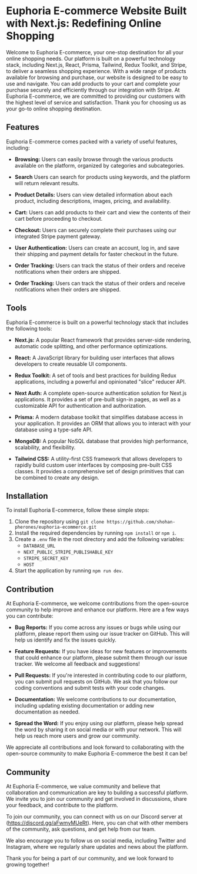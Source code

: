 # Euphoria E-commerce Website Built with Next.js: Redefining Online Shopping

Welcome to Euphoria E-commerce, your one-stop destination for all your online shopping needs. Our platform is built on a powerful technology stack, including Next.js, React, Prisma, Tailwind, Redux Toolkit, and Stripe, to deliver a seamless shopping experience. With a wide range of products available for browsing and purchase, our website is designed to be easy to use and navigate. You can add products to your cart and complete your purchase securely and efficiently through our integration with Stripe. At Euphoria E-commerce, we are committed to providing our customers with the highest level of service and satisfaction. Thank you for choosing us as your go-to online shopping destination.

## Features

Euphoria E-commerce comes packed with a variety of useful features, including:

- **Browsing:** Users can easily browse through the various products available on the platform, organized by categories and subcategories.

- **Search** Users can search for products using keywords, and the platform will return relevant results.

- **Product Details:** Users can view detailed information about each product, including descriptions, images, pricing, and availability.

- **Cart:** Users can add products to their cart and view the contents of their cart before proceeding to checkout.

- **Checkout:** Users can securely complete their purchases using our integrated Stripe payment gateway.

- **User Authentication:** Users can create an account, log in, and save their shipping and payment details for faster checkout in the future.

- **Order Tracking:** Users can track the status of their orders and receive notifications when their orders are shipped.

- **Order Tracking:** Users can track the status of their orders and receive notifications when their orders are shipped.

## Tools

Euphoria E-commerce is built on a powerful technology stack that includes the following tools:

- **Next.js:** A popular React framework that provides server-side rendering, automatic code splitting, and other performance optimizations.

- **React:** A JavaScript library for building user interfaces that allows developers to create reusable UI components.

- **Redux Toolkit:** A set of tools and best practices for building Redux applications, including a powerful and opinionated "slice" reducer API.

- **Next Auth:** A complete open-source authentication solution for Next.js applications. It provides a set of pre-built sign-in pages, as well as a customizable API for authentication and authorization.

- **Prisma:** A modern database toolkit that simplifies database access in your application. It provides an ORM that allows you to interact with your database using a type-safe API.

- **MongoDB:** A popular NoSQL database that provides high performance, scalability, and flexibility.

- **Tailwind CSS:** A utility-first CSS framework that allows developers to rapidly build custom user interfaces by composing pre-built CSS classes. It provides a comprehensive set of design primitives that can be combined to create any design.

## Installation

To install Euphoria E-commerce, follow these simple steps:

1. Clone the repository using `git clone https://github.com/shohan-pherones/euphoria-ecommerce.git`
2. Install the required dependencies by running `npm install` or `npm i`.
3. Create a `.env` file in the root directory and add the following variables:
   - `DATABASE_URL`
   - `NEXT_PUBLIC_STRIPE_PUBLISHABLE_KEY`
   - `STRIPE_SECRET_KEY`
   - `HOST`
4. Start the application by running `npm run dev`.

## Contribution

At Euphoria E-commerce, we welcome contributions from the open-source community to help improve and enhance our platform. Here are a few ways you can contribute:

- **Bug Reports:** If you come across any issues or bugs while using our platform, please report them using our issue tracker on GitHub. This will help us identify and fix the issues quickly.

- **Feature Requests:** If you have ideas for new features or improvements that could enhance our platform, please submit them through our issue tracker. We welcome all feedback and suggestions!

- **Pull Requests:** If you're interested in contributing code to our platform, you can submit pull requests on GitHub. We ask that you follow our coding conventions and submit tests with your code changes.

- **Documentation:** We welcome contributions to our documentation, including updating existing documentation or adding new documentation as needed.

- **Spread the Word:** If you enjoy using our platform, please help spread the word by sharing it on social media or with your network. This will help us reach more users and grow our community.

We appreciate all contributions and look forward to collaborating with the open-source community to make Euphoria E-commerce the best it can be!

## Community

At Euphoria E-commerce, we value community and believe that collaboration and communication are key to building a successful platform. We invite you to join our community and get involved in discussions, share your feedback, and contribute to the platform.

To join our community, you can connect with us on our Discord server at (https://discord.gg/aFwmyMUeRt). Here, you can chat with other members of the community, ask questions, and get help from our team.

We also encourage you to follow us on social media, including Twitter and Instagram, where we regularly share updates and news about the platform.

Thank you for being a part of our community, and we look forward to growing together!

